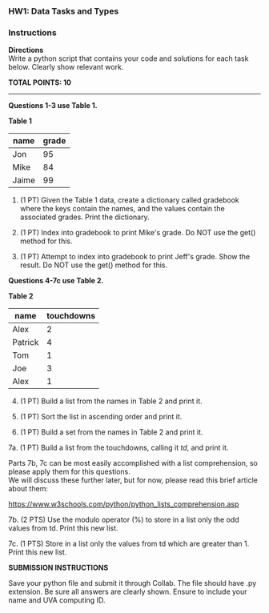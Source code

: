 ### HW1: Data Tasks and Types
### Instructions

**Directions**  
Write a python script that contains your code and solutions for each task below. Clearly show relevant work.

**TOTAL POINTS: 10**

---  

**Questions 1-3 use Table 1.**

**Table 1**  

|name |grade  |
--- | --- |
|Jon|95|
|Mike|84|
|Jaime|99|

1. (1 PT) Given the Table 1 data, create a dictionary called gradebook where the keys contain the names, and the values contain the associated grades. Print the dictionary.

2. (1 PT) Index into gradebook to print Mike's grade. Do NOT use the get() method for this.

3. (1 PT) Attempt to index into gradebook to print Jeff's grade. Show the result. Do NOT use the get() method for this.

**Questions 4-7c use Table 2.**

**Table 2**

|name |touchdowns  |
--- | --- |
|Alex|2|
|Patrick|4|
|Tom|1|
|Joe|3|
|Alex|1|


4. (1 PT) Build a list from the names in Table 2 and print it.

5. (1 PT) Sort the list in ascending order and print it.

6. (1 PT) Build a set from the names in Table 2 and print it.

7a. (1 PT) Build a list from the touchdowns, calling it *td*, and print it.

Parts 7b, 7c can be most easily accomplished with a list comprehension, so please apply them for this questions.  
We will discuss these further later, but for now, please read this brief article about them:

https://www.w3schools.com/python/python_lists_comprehension.asp

7b. (2 PTS) Use the modulo operator (%) to store in a list only the odd values from td. Print this new list.

7c. (1 PTS) Store in a list only the values from td which are greater than 1. Print this new list.

 
**SUBMISSION INSTRUCTIONS**  

Save your python file and submit it through Collab. The file should have .py extension. Be sure all answers are clearly shown.
Ensure to include your name and UVA computing ID.
